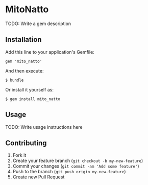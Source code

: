 # MitoNatto

TODO: Write a gem description

## Installation

Add this line to your application's Gemfile:

    gem 'mito_natto'

And then execute:

    $ bundle

Or install it yourself as:

    $ gem install mito_natto

## Usage

TODO: Write usage instructions here

## Contributing

1. Fork it
2. Create your feature branch (`git checkout -b my-new-feature`)
3. Commit your changes (`git commit -am 'Add some feature'`)
4. Push to the branch (`git push origin my-new-feature`)
5. Create new Pull Request
